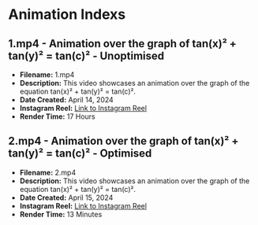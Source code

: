 # Animation Indexs

## 1.mp4 - Animation over the graph of tan(x)² + tan(y)² = tan(c)² - Unoptimised

- **Filename:** 1.mp4
- **Description:** This video showcases an animation over the graph of the equation tan(x)² + tan(y)² = tan(c)².
- **Date Created:** April 14, 2024
- **Instagram Reel:** [Link to Instagram Reel](https://www.instagram.com/reel/C5vVj34RUP-/)
- **Render Time:** 17 Hours

## 2.mp4 - Animation over the graph of tan(x)² + tan(y)² = tan(c)² - Optimised

- **Filename:** 2.mp4
- **Description:** This video showcases an animation over the graph of the equation tan(x)² + tan(y)² = tan(c)².
- **Date Created:** April 15, 2024
- **Instagram Reel:** [Link to Instagram Reel](https://www.instagram.com/reel/C5whJrOo5se/)
- **Render Time:** 13 Minutes